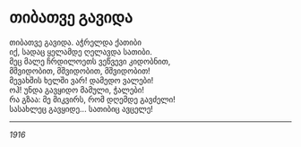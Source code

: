 # თიბათვე გავიდა

თიბათვე გავიდა. აჭრელდა ქათიბი\
იქ, სადაც ყელამდე ღელავდა სათიბი.\
მეც მალე ჩრდილოეთს ვეწვევი კიდობნით,\
მშვიდობით, მშვიდობით, მშვიდობით!\
მევახშის ხელში ვარ! დამედო ვალები!\
ოჰ! უნდა გავყიდო მამული, ჭალები!\
რა გზაა: მე მიკვირს, რომ დღემდე გავძელი!\
სასახლეც გავყიდე... სათიბიც ავცელე!

***

_1916_
